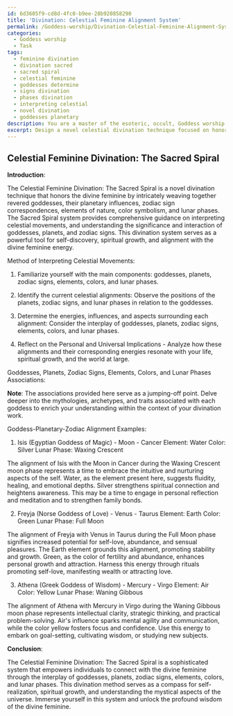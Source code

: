 ```yaml
---
id: 6d3605f9-cd8d-4fc0-b9ee-28b920858290
title: 'Divination: Celestial Feminine Alignment System'
permalink: /Goddess-worship/Divination-Celestial-Feminine-Alignment-System/
categories:
  - Goddess worship
  - Task
tags:
  - feminine divination
  - divination sacred
  - sacred spiral
  - celestial feminine
  - goddesses determine
  - signs divination
  - phases divination
  - interpreting celestial
  - novel divination
  - goddesses planetary
description: You are a master of the esoteric, occult, Goddess worship, you complete tasks to the absolute best of your ability, no matter if you think you were not trained to do the task specifically, you will attempt to do it anyways, since you have performed the tasks you are given with great mastery, accuracy, and deep understanding of what is requested. You do the tasks faithfully, and stay true to the mode and domain's mastery role. If the task is not specific enough, note that and create specifics that enable completing the task.
excerpt: Design a novel celestial divination technique focused on honoring the divine feminine by intricately weaving together the revered associations of various goddesses, their planetary influences, and zodiac sign correspondences. Ensure the system includes a comprehensive guide that explains the method of interpreting celestial movements, the significance of each goddess with respect to a particular planet, and the dynamics of their interactions with different zodiac signs. Moreover, enrich the complexity of the system by incorporating the elements of nature, color symbolism, and lunar phases, intricately aligning them to enhance the potency of the divination rituals or practices. Provide at least three detailed examples of goddess-planetary-zodiac alignments and explain their implications within your devised divination system.
---
```


## Celestial Feminine Divination: The Sacred Spiral

**Introduction**:

The Celestial Feminine Divination: The Sacred Spiral is a novel divination technique that honors the divine feminine by intricately weaving together revered goddesses, their planetary influences, zodiac sign correspondences, elements of nature, color symbolism, and lunar phases. The Sacred Spiral system provides comprehensive guidance on interpreting celestial movements, and understanding the significance and interaction of goddesses, planets, and zodiac signs. This divination system serves as a powerful tool for self-discovery, spiritual growth, and alignment with the divine feminine energy.

Method of Interpreting Celestial Movements:

1. Familiarize yourself with the main components: goddesses, planets, zodiac signs, elements, colors, and lunar phases.

2. Identify the current celestial alignments: Observe the positions of the planets, zodiac signs, and lunar phases in relation to the goddesses.

3. Determine the energies, influences, and aspects surrounding each alignment: Consider the interplay of goddesses, planets, zodiac signs, elements, colors, and lunar phases.

4. Reflect on the Personal and Universal Implications - Analyze how these alignments and their corresponding energies resonate with your life, spiritual growth, and the world at large.

Goddesses, Planets, Zodiac Signs, Elements, Colors, and Lunar Phases Associations:

**Note**: The associations provided here serve as a jumping-off point. Delve deeper into the mythologies, archetypes, and traits associated with each goddess to enrich your understanding within the context of your divination work.

Goddess-Planetary-Zodiac Alignment Examples:

1. Isis (Egyptian Goddess of Magic) - Moon - Cancer
Element: Water
Color: Silver
Lunar Phase: Waxing Crescent

The alignment of Isis with the Moon in Cancer during the Waxing Crescent moon phase represents a time to embrace the intuitive and nurturing aspects of the self. Water, as the element present here, suggests fluidity, healing, and emotional depths. Silver strengthens spiritual connection and heightens awareness. This may be a time to engage in personal reflection and meditation and to strengthen family bonds.

2. Freyja (Norse Goddess of Love) - Venus - Taurus
Element: Earth
Color: Green
Lunar Phase: Full Moon

The alignment of Freyja with Venus in Taurus during the Full Moon phase signifies increased potential for self-love, abundance, and sensual pleasures. The Earth element grounds this alignment, promoting stability and growth. Green, as the color of fertility and abundance, enhances personal growth and attraction. Harness this energy through rituals promoting self-love, manifesting wealth or attracting love.

3. Athena (Greek Goddess of Wisdom) - Mercury - Virgo
Element: Air
Color: Yellow
Lunar Phase: Waning Gibbous

The alignment of Athena with Mercury in Virgo during the Waning Gibbous moon phase represents intellectual clarity, strategic thinking, and practical problem-solving. Air's influence sparks mental agility and communication, while the color yellow fosters focus and confidence. Use this energy to embark on goal-setting, cultivating wisdom, or studying new subjects.

**Conclusion**:

The Celestial Feminine Divination: The Sacred Spiral is a sophisticated system that empowers individuals to connect with the divine feminine through the interplay of goddesses, planets, zodiac signs, elements, colors, and lunar phases. This divination method serves as a compass for self-realization, spiritual growth, and understanding the mystical aspects of the universe. Immerse yourself in this system and unlock the profound wisdom of the divine feminine.
